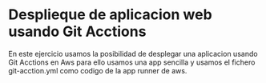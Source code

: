 # Desplieque de aplicacion web usando Git Acctions

En este ejercicio usamos la posibilidad de desplegar una aplicacion usando Git Acctions en Aws para ello usamos una app sencilla y usamos el fichero git-acction.yml como codigo de la app runner de aws.
